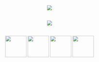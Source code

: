 <br>
<div align='center'>
  <img src="https://user-images.githubusercontent.com/93339762/154282491-34adbfb3-4a93-40ad-87f7-76f08bc24928.png">
</div>
  <br><br>

<div align='center' style='display: inline_block'>
  <img src='https://github-readme-stats.vercel.app/api?username=jaysijj&show_icons=true&theme=dark'>
</div>
<br><br>

<div align='center' style='display: inline_block'>
  <img height=70px src="https://cdn.jsdelivr.net/gh/devicons/devicon/icons/javascript/javascript-original.svg" />
  <img height=70px src="https://cdn.jsdelivr.net/gh/devicons/devicon/icons/css3/css3-original.svg" />
  <img height=70px src="https://cdn.jsdelivr.net/gh/devicons/devicon/icons/html5/html5-original.svg" />
  <img height=70px src="https://cdn.jsdelivr.net/gh/devicons/devicon/icons/python/python-original.svg" />
</div>


